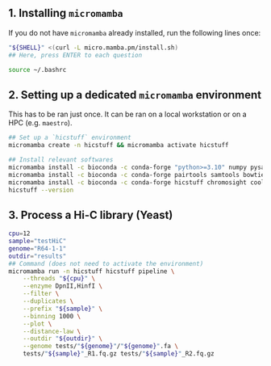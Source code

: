 ## 1. Installing `micromamba` 

If you do not have `micromamba` already installed, run the following lines once:  

```sh
"${SHELL}" <(curl -L micro.mamba.pm/install.sh)
## Here, press ENTER to each question

source ~/.bashrc
```

## 2. Setting up a dedicated `micromamba` environment

This has to be ran just once. 
It can be ran on a local workstation or on a HPC (e.g. `maestro`).

```sh
## Set up a `hicstuff` environment
micromamba create -n hicstuff && micromamba activate hicstuff

## Install relevant softwares
micromamba install -c bioconda -c conda-forge "python>=3.10" numpy pysam cython
micromamba install -c bioconda -c conda-forge pairtools samtools bowtie2
micromamba install -c bioconda -c conda-forge hicstuff chromosight cooltools
hicstuff --version
```

## 3. Process a Hi-C library (Yeast)

```sh
cpu=12
sample="testHiC"
genome="R64-1-1"
outdir="results"
## Command (does not need to activate the environment)
micromamba run -n hicstuff hicstuff pipeline \
    --threads "${cpu}" \
    --enzyme DpnII,HinfI \
    --filter \
    --duplicates \
    --prefix "${sample}" \
    --binning 1000 \
    --plot \
    --distance-law \
    --outdir "${outdir}" \
    --genome tests/"${genome}"/"${genome}".fa \
    tests/"${sample}"_R1.fq.gz tests/"${sample}"_R2.fq.gz
```
